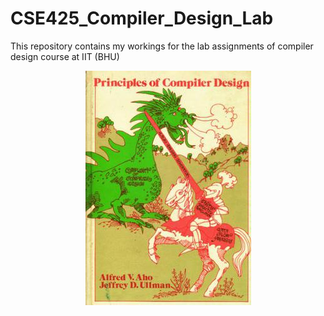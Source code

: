 # CSE425_Compiler_Design_Lab
This repository contains my workings for the lab assignments of compiler design course at IIT (BHU)

<div align="center">
    <img src="misc/home.jpg" width="265" height="375">
</div>

